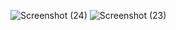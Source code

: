 ![Screenshot (24)](https://github.com/Aabdulloh2005/homework_42/assets/153055444/e75bf966-a409-4d74-8f8d-e299e0634b51)
![Screenshot (23)](https://github.com/Aabdulloh2005/homework_42/assets/153055444/d719645e-3e0d-435e-bda4-3d1fb7921dfa)
